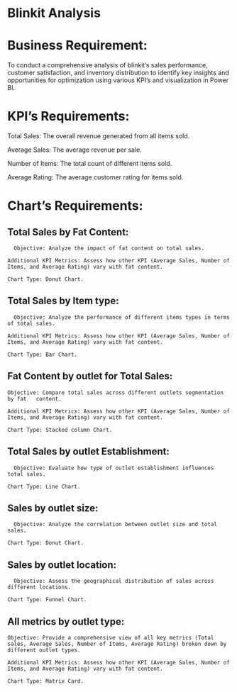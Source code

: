 # Blinkit Analysis

# Business Requirement:

To conduct a comprehensive analysis of blinkit’s sales performance, customer satisfaction, and inventory distribution to identify key insights and opportunities for optimization using various KPI’s and visualization in Power BI.

# KPI’s Requirements:

Total Sales: The overall revenue generated from all items sold.

Average Sales: The average revenue per sale.

Number of Items: The total count of different items sold.

Average Rating: The average customer rating for items sold.

# Chart’s Requirements:

## Total Sales by Fat Content:

	  Objective: Analyze the impact of fat content on total sales.
   
    Additional KPI Metrics: Assess how other KPI (Average Sales, Number of Items, and Average Rating) vary with fat content.
    
    Chart Type: Donut Chart.
    
## Total Sales by Item type:

	  Objective: Analyze the performance of different items types in terms of total sales. 
   
    Additional KPI Metrics: Assess how other KPI (Average Sales, Number of Items, and Average Rating) vary with fat content.
    
    Chart Type: Bar Chart.
    
## Fat Content by outlet for Total Sales:

    Objective: Compare total sales across different outlets segmentation by fat   content.
    
    Additional KPI Metrics: Assess how other KPI (Average Sales, Number of Items, and Average Rating) vary with fat content.
    
    Chart Type: Stacked column Chart.
    
## Total Sales by outlet Establishment:

	  Objective: Evaluate how type of outlet establishment influences total sales.
   
    Chart Type: Line Chart.
    
## Sales by outlet size:

	  Objective: Analyze the correlation between outlet size and total sales.
   
    Chart Type: Donut Chart.
    
## Sales by outlet location:

	  Objective: Assess the geographical distribution of sales across different locations.
   
    Chart Type: Funnel Chart.
    
## All metrics by outlet type:

    Objective: Provide a comprehensive view of all key metrics (Total sales, Average Sales, Number of Items, Average Rating) broken down by different outlet types.
    
    Additional KPI Metrics: Assess how other KPI (Average Sales, Number of Items, and Average Rating) vary with fat content.
    
    Chart Type: Matrix Card.









